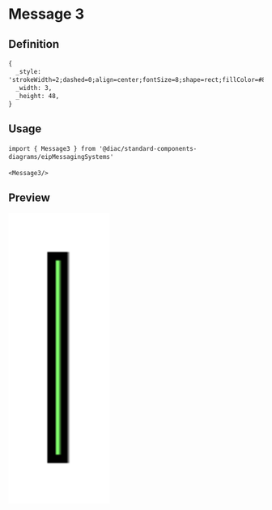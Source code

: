 # Message 3

## Definition

```
{
  _style: 'strokeWidth=2;dashed=0;align=center;fontSize=8;shape=rect;fillColor=#80FF6C;strokeColor=#000000;fontStyle=1;html=1;whiteSpace=wrap;',
  _width: 3,
  _height: 48,
}
```

## Usage

```
import { Message3 } from '@diac/standard-components-diagrams/eipMessagingSystems'

<Message3/>
```

## Preview

<img src="./message-3.png" width="200"/>
